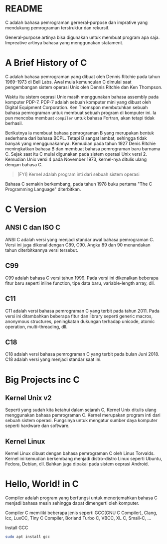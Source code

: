 # README
C adalah bahasa pemrograman gerneral-purpose dan imprative yang mendukung pemrograman terstruktur dan rekursif.

General-purpose artinya bisa digunakan untuk membuat program apa saja. Impreative artinya bahasa yang menggunakan statament.

# A Brief History of C
C adalah bahasa pemrograman yang dibuat oleh Dennis Ritchie pada tahun 1969–1973 di Bell Labs. Awal mula kemunculan C dimulai saat pengembangan sistem operasi Unix oleh Dennis Ritchie dan Ken Thompson.

Waktu itu sistem oeprasi Unix masih menggunakan bahasa assembly pada komputer PDP-7. PDP-7 adalah sebuah komputer mini yang dibuat oleh Digital Equipment Corporation. Ken Thomspon membutuhkan sebuah bahasa pemrograman untuk membuat sebuah program di komputer ini. Ia pun mencoba membuat `compiler` untuk bahasa Fortran, akan tetapi tidak berhasil.

Berikutnya ia membuat bahasa pemrograman B yang merupakan bentuk sederhana dari bahasa BCPL. Tetapi B sangat lambat, sehingga tidak banyak yang menggunakannya. Kemudian pada tahun 1927 Denis Ritchie meningkatkan bahasa B dan membuat bahasa pemrograman baru barnama C. Sejak saat itu C mulai digunakan pada sistem operasi Unix versi 2. Kemudian Unix versi 4 pada November 1973, kernel-nya ditulis ulang dengan bahasa C.

> [FYI] Kernel adalah program inti dari sebuah sistem operasi

Bahasa C semakin berkembang, pada tahun 1978 buku pertama "The C Programming Language" diterbitkan.

# C Version

## ANSI C dan ISO C
ANSI C adalah versi yang menjadi standar awal bahasa pemrograman C. Versi ini juga dikenal dengan C89, C90. Angka 89 dan 90 menandakan tahun diterbitkannya versi tersebut.

## C99
C99 adalah bahasa C versi tahun 1999. Pada versi ini dikenalkan beberapa fitur baru seperti inline function, tipe data baru, variable-length array, dll.

## C11
C11 adalah versi bahasa pemrograman C yang terbit pada tahun 2011. Pada versi ini ditambahkan beberapa fitur dan library seperti generic macros, anonymous structures, peningkatan dukungan terhadap unicode, atomic operation, multi-threading, dll.

## C18
C18 adalah versi bahasa pemrograman C yang terbit pada bulan Juni 2018. C18 adalah versi yang menjadi standar saat ini.

# Big Projects inc C

## Kernel Unix v2
Seperti yang sudah kita ketahui dalam sejarah C, Kernel Unix ditulis ulang menggunakan bahasa pemrograman C. Kernel merupakan program inti dari sebuah sistem operasi. Fungsinya untuk mengatur sumber daya komputer seperti hardware dan software.

## Kernel Linux 
Kernel Linux dibuat dengan bahasa pemrograman C oleh Linus Torvalds. Kernel ini kemudian berkembang menjadi distro-distro Linux seperti Ubuntu, Fedora, Debian, dll. Bahkan juga dipakai pada sistem oeprasi Android.

# Hello, World! in C
Compiler adalah program yang berfungsi untuk menerjemahkan bahasa C menjadi bahasa mesin sehingga dapat dimengerti oleh komputer.

Compiler C memiliki beberapa jenis seperti GCC(GNU C Compiler), Clang, lcc, LuxCC, Tiny C Compiler, Borland Turbo C, VBCC, XL C, Small-C, ...

Install GCC
```sh
sudo apt install gcc
```
